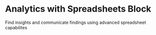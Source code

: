 # Analytics with Spreadsheets Block

Find insights and communicate findings using advanced spreadsheet capabilites
